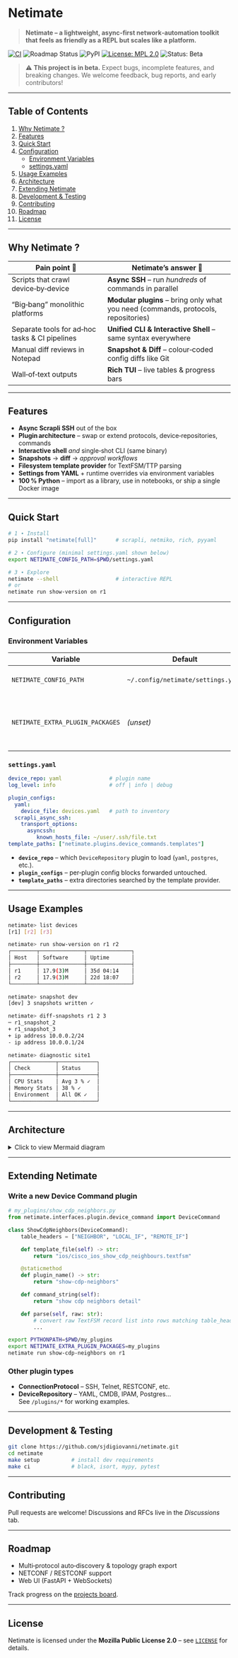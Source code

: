 # Netimate

> **Netimate – a lightweight, async‑first network‑automation toolkit that feels as friendly as a REPL but scales like a platform.**

[![CI](https://github.com/sjdigiovanni/netimate/actions/workflows/ci.yml/badge.svg)](https://github.com/sjdigiovanni/netimate/actions/workflows/ci.yml)
![Roadmap Status](https://img.shields.io/badge/roadmap-active-blue)
![PyPI](https://img.shields.io/pypi/v/netimate)
[![License: MPL 2.0](https://img.shields.io/github/license/sjdigiovanni/netimate?style=flat)](https://github.com/sjdigiovanni/netimate/blob/main/LICENSE)
![Status: Beta](https://img.shields.io/badge/status-beta-yellow.svg)

> ⚠️ **This project is in beta.** Expect bugs, incomplete features, and breaking changes.
> We welcome feedback, bug reports, and early contributors!

---

## Table of Contents
1. [Why Netimate ?](#why-netimate)
2. [Features](#features)
3. [Quick Start](#quick-start)
4. [Configuration](#configuration)
   * [Environment Variables](#environment-variables)
   * [settings.yaml](#settingsyaml)
5. [Usage Examples](#usage-examples)
6. [Architecture](#architecture)
7. [Extending Netimate](#extending-netimate)
8. [Development & Testing](#development--testing)
9. [Contributing](#contributing)
10. [Roadmap](#roadmap)
11. [License](#license)

---

## Why Netimate ?

| Pain point 🥴 | Netimate’s answer 🚀 |
|--------------|----------------------|
| Scripts that crawl device‑by‑device | **Async SSH** – run *hundreds* of commands in parallel |
| “Big‑bang” monolithic platforms | **Modular plugins** – bring only what you need (commands, protocols, repositories) |
| Separate tools for ad‑hoc tasks & CI pipelines | **Unified CLI & Interactive Shell** – same syntax everywhere |
| Manual diff reviews in Notepad | **Snapshot & Diff** – colour‑coded config diffs like Git |
| Wall‑of‑text outputs | **Rich TUI** – live tables & progress bars |

---

## Features

* **Async Scrapli SSH** out of the box  
* **Plugin architecture** – swap or extend protocols, device‑repositories, commands  
* **Interactive shell** *and* single‑shot CLI (same binary)  
* **Snapshots** → **diff** → *approval workflows*  
* **Filesystem template provider** for TextFSM/TTP parsing  
* **Settings from YAML** + runtime overrides via environment variables  
* **100 % Python** – import as a library, use in notebooks, or ship a single Docker image  

---

## Quick Start

```bash
# 1 ∙ Install
pip install "netimate[full]"      # scrapli, netmiko, rich, pyyaml

# 2 ∙ Configure (minimal settings.yaml shown below)
export NETIMATE_CONFIG_PATH=$PWD/settings.yaml

# 3 ∙ Explore
netimate --shell                  # interactive REPL
# or
netimate run show-version on r1
```

---

## Configuration

### Environment Variables

| Variable | Default | Purpose |
|----------|---------|---------|
| `NETIMATE_CONFIG_PATH` | `~/.config/netimate/settings.yaml` | Explicit path to the YAML settings file. |
| `NETIMATE_EXTRA_PLUGIN_PACKAGES` | *(unset)* | Colon‑separated list of dotted package names to scan for third‑party plugins. |

### `settings.yaml`

```yaml
device_repo: yaml               # plugin name
log_level: info                 # off | info | debug

plugin_configs:
  yaml:
    device_file: devices.yaml   # path to inventory
  scrapli_async_ssh:
    transport_options:
      asyncssh:
         known_hosts_file: ~/user/.ssh/file.txt
template_paths: ["netimate.plugins.device_commands.templates"]  
```

* **`device_repo`** – which `DeviceRepository` plugin to load (`yaml`, `postgres`, etc.).  
* **`plugin_configs`** – per‑plugin config blocks forwarded untouched.  
* **`template_paths`** – extra directories searched by the template provider.

---

## Usage Examples

```bash
netimate> list devices
[r1] [r2] [r3]

netimate> run show-version on r1 r2
┌────────┬──────────────┬──────────────┐
│ Host   │ Software     │ Uptime       │
├────────┼──────────────┼──────────────┤
│ r1     │ 17.9(3)M     │ 35d 04:14    │
│ r2     │ 17.9(3)M     │ 22d 18:07    │
└────────┴──────────────┴──────────────┘

netimate> snapshot dev
[dev] 3 snapshots written ✓

netimate> diff-snapshots r1 2 3
─ r1_snapshot_2
+ r1_snapshot_3
+ ip address 10.0.0.2/24
- ip address 10.0.0.1/24

netimate> diagnostic site1
┌──────────────┬────────────┐
│ Check        │ Status     │
├──────────────┼────────────┤
│ CPU Stats    │ Avg 3 % ✓  │
│ Memory Stats │ 38 % ✓     │
│ Environment  │ All OK ✓   │
└──────────────┴────────────┘
```

---

## Architecture

<details>
<summary>Click to view Mermaid diagram</summary>

```mermaid
graph TD
    %% ─────────────── VIEW ───────────────
    subgraph View_Layer
        CLI["CLI<br/>view/cli/cli.py"]
        Shell["Interactive Shell<br/>view/shell/shell.py"]
    end

    %% ────────── COMPOSITION ────────────
    subgraph Composition
        CompRoot["composition_root<br/>netimate/composition.py"]
    end

    %% ───────── APPLICATION ─────────────
    subgraph Application_Layer
        App["Application<br/>application/application.py"]
    end

    %% ─────── CORE / PLUGIN ENGINE ──────
    subgraph Core_Plugin_Engine
        Runner["Runner<br/>core/runner.py"]
        PluginRegistry["Plugin Registry<br/>core/plugin_engine/plugin_registry.py"]
        PluginLoader["Plugin Loader<br/>core/plugin_engine/loader.py"]
        PluginRegistrar["Plugin Registrar<br/>core/plugin_engine/registrar.py"]
    end

    %% ─────────── INTERFACES ────────────
    subgraph Interfaces
        IF_Repo["DeviceRepository_IF"]
        IF_Proto["ConnectionProtocol_IF"]
        IF_Cmd["DeviceCommand_IF"]
        IF_Settings["Settings_IF"]
    end

    %% ─────────── INFRASTRUCTURE ────────
    subgraph Infrastructure
        ConfigLoader["ConfigLoader<br/>infrastructure/config_loader.py"]
        Settings["Settings<br/>infrastructure/settings.py"]
        Logger["Logging<br/>infrastructure/logging.py"]
        TemplateProvider["FileSystemTemplateProvider<br/>infrastructure/template_provider/filesystem.py"]
    end

    %% ─ CONNECTION PROTOCOL PLUG‑INS ────
    subgraph Connection_Protocol_Plugins
        NetmikoSSH["NetmikoSSHConnection"]
        NetmikoTelnet["NetmikoTelnetConnection"]
        ScrapliAsyncSSH["ScrapliAsyncSSHConnection"]
    end

    %% ─ DEVICE REPOSITORY PLUG‑INS ──────
    subgraph Device_Repository_Plugins
        YAMLRepo["YAMLRepository"]
        PostgresRepo["PostgresRepository"]
    end

    %% ───── DEVICE COMMAND PLUG‑INS ─────
    subgraph Device_Command_Plugins
        EchoTest["echo_test"]
        ShowEnv["show_environment"]
        ShowVer["show_version"]
        ShowInt["show_ip_interface_brief"]
        ShowMem["show_memory_stats"]
        ShowCPU["show_process_cpu"]
        ShowLog["show_logging"]
        ShowRunCfg["show_running_config"]
    end

    %% ───────────── MODELS ───────────────
    subgraph Models
        DeviceModel["Device<br/>models/device.py"]
    end

    %% ──────────── DATA FLOW ─────────────
    CLI --> CompRoot
    Shell --> CompRoot

    CompRoot --> App
    CompRoot --> Logger

    App --> Runner
    App --> IF_Repo
    App --> IF_Proto
    App --> IF_Cmd
    App --> IF_Settings
    App --> TemplateProvider

    Runner --> PluginRegistry
    PluginRegistry --> PluginLoader
    PluginRegistry --> PluginRegistrar

    IF_Repo --> YAMLRepo
    IF_Repo --> PostgresRepo

    IF_Proto --> NetmikoSSH
    IF_Proto --> NetmikoTelnet
    IF_Proto --> ScrapliAsyncSSH

    IF_Cmd --> EchoTest
    IF_Cmd --> ShowEnv
    IF_Cmd --> ShowVer
    IF_Cmd --> ShowInt
    IF_Cmd --> ShowMem
    IF_Cmd --> ShowCPU
    IF_Cmd --> ShowLog
    IF_Cmd --> ShowRunCfg

    IF_Settings --> Settings
    Settings --> ConfigLoader
```
</details>

---

## Extending Netimate

### Write a new Device Command plugin

```python
# my_plugins/show_cdp_neighbors.py
from netimate.interfaces.plugin.device_command import DeviceCommand

class ShowCdpNeighbors(DeviceCommand):
    table_headers = ["NEIGHBOR", "LOCAL_IF", "REMOTE_IF"]

    def template_file(self) -> str:
        return "ios/cisco_ios_show_cdp_neighbours.textfsm"

    @staticmethod
    def plugin_name() -> str:
        return "show-cdp-neighbors"

    def command_string(self):
        return "show cdp neighbors detail"

    def parse(self, raw: str):
        # convert raw TextFSM record list into rows matching table_headers
        ...
```

```bash
export PYTHONPATH=$PWD/my_plugins
export NETIMATE_EXTRA_PLUGIN_PACKAGES=my_plugins
netimate run show-cdp-neighbors on r1
```

### Other plugin types
* **ConnectionProtocol** – SSH, Telnet, RESTCONF, etc.  
* **DeviceRepository** – YAML, CMDB, IPAM, Postgres…  
See `/plugins/*` for working examples.

---

## Development & Testing

```bash
git clone https://github.com/sjdigiovanni/netimate.git
cd netimate
make setup          # install dev requirements
make ci             # black, isort, mypy, pytest
```

---

## Contributing

Pull requests are welcome! Discussions and RFCs live in the *Discussions* tab.

---

## Roadmap

* Multi‑protocol auto‑discovery & topology graph export  
* NETCONF / RESTCONF support  
* Web UI (FastAPI + WebSockets)

Track progress on the [projects board](https://github.com/sjdigiovanni/netimate/projects/1).

---

## License

Netimate is licensed under the **Mozilla Public License 2.0** – see [`LICENSE`](LICENSE) for details.
